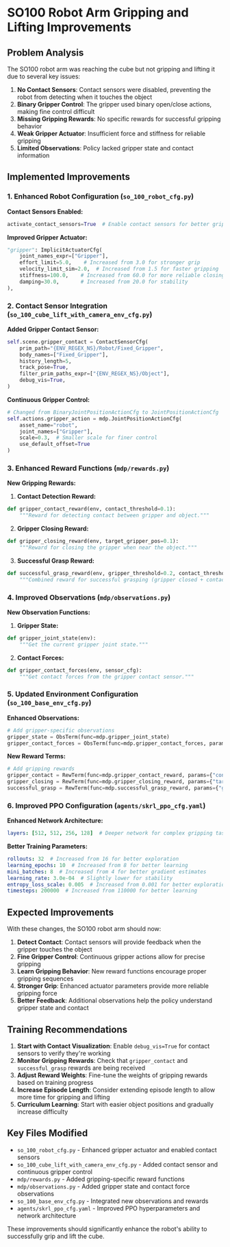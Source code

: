# SO100 Robot Arm Gripping and Lifting Improvements

## Problem Analysis

The SO100 robot arm was reaching the cube but not gripping and lifting it due to several key issues:

1. **No Contact Sensors**: Contact sensors were disabled, preventing the robot from detecting when it touches the object
2. **Binary Gripper Control**: The gripper used binary open/close actions, making fine control difficult
3. **Missing Gripping Rewards**: No specific rewards for successful gripping behavior
4. **Weak Gripper Actuator**: Insufficient force and stiffness for reliable gripping
5. **Limited Observations**: Policy lacked gripper state and contact information

## Implemented Improvements

### 1. Enhanced Robot Configuration (`so_100_robot_cfg.py`)

**Contact Sensors Enabled:**
```python
activate_contact_sensors=True  # Enable contact sensors for better gripping
```

**Improved Gripper Actuator:**
```python
"gripper": ImplicitActuatorCfg(
    joint_names_expr=["Gripper"],
    effort_limit=5.0,    # Increased from 3.0 for stronger grip
    velocity_limit_sim=2.0,  # Increased from 1.5 for faster gripping
    stiffness=100.0,    # Increased from 60.0 for more reliable closing
    damping=30.0,       # Increased from 20.0 for stability
),
```

### 2. Contact Sensor Integration (`so_100_cube_lift_with_camera_env_cfg.py`)

**Added Gripper Contact Sensor:**
```python
self.scene.gripper_contact = ContactSensorCfg(
    prim_path="{ENV_REGEX_NS}/Robot/Fixed_Gripper",
    body_names=["Fixed_Gripper"],
    history_length=5,
    track_pose=True,
    filter_prim_paths_expr=["{ENV_REGEX_NS}/Object"],
    debug_vis=True,
)
```

**Continuous Gripper Control:**
```python
# Changed from BinaryJointPositionActionCfg to JointPositionActionCfg
self.actions.gripper_action = mdp.JointPositionActionCfg(
    asset_name="robot",
    joint_names=["Gripper"],
    scale=0.3,  # Smaller scale for finer control
    use_default_offset=True
)
```

### 3. Enhanced Reward Functions (`mdp/rewards.py`)

**New Gripping Rewards:**

1. **Contact Detection Reward:**
```python
def gripper_contact_reward(env, contact_threshold=0.1):
    """Reward for detecting contact between gripper and object."""
```

2. **Gripper Closing Reward:**
```python
def gripper_closing_reward(env, target_gripper_pos=0.1):
    """Reward for closing the gripper when near the object."""
```

3. **Successful Grasp Reward:**
```python
def successful_grasp_reward(env, gripper_threshold=0.2, contact_threshold=0.1):
    """Combined reward for successful grasping (gripper closed + contact detected)."""
```

### 4. Improved Observations (`mdp/observations.py`)

**New Observation Functions:**

1. **Gripper State:**
```python
def gripper_joint_state(env):
    """Get the current gripper joint state."""
```

2. **Contact Forces:**
```python
def gripper_contact_forces(env, sensor_cfg):
    """Get contact forces from the gripper contact sensor."""
```

### 5. Updated Environment Configuration (`so_100_base_env_cfg.py`)

**Enhanced Observations:**
```python
# Add gripper-specific observations
gripper_state = ObsTerm(func=mdp.gripper_joint_state)
gripper_contact_forces = ObsTerm(func=mdp.gripper_contact_forces, params={"sensor_cfg": SceneEntityCfg("gripper_contact")})
```

**New Reward Terms:**
```python
# Add gripping rewards
gripper_contact = RewTerm(func=mdp.gripper_contact_reward, params={"contact_threshold": 0.1}, weight=3.0)
gripper_closing = RewTerm(func=mdp.gripper_closing_reward, params={"target_gripper_pos": 0.1}, weight=1.0)
successful_grasp = RewTerm(func=mdp.successful_grasp_reward, params={"gripper_threshold": 0.2, "contact_threshold": 0.1}, weight=5.0)
```

### 6. Improved PPO Configuration (`agents/skrl_ppo_cfg.yaml`)

**Enhanced Network Architecture:**
```yaml
layers: [512, 512, 256, 128]  # Deeper network for complex gripping task
```

**Better Training Parameters:**
```yaml
rollouts: 32  # Increased from 16 for better exploration
learning_epochs: 10  # Increased from 8 for better learning
mini_batches: 8  # Increased from 4 for better gradient estimates
learning_rate: 3.0e-04  # Slightly lower for stability
entropy_loss_scale: 0.005  # Increased from 0.001 for better exploration
timesteps: 200000  # Increased from 110000 for better learning
```

## Expected Improvements

With these changes, the SO100 robot arm should now:

1. **Detect Contact**: Contact sensors will provide feedback when the gripper touches the object
2. **Fine Gripper Control**: Continuous gripper actions allow for precise gripping
3. **Learn Gripping Behavior**: New reward functions encourage proper gripping sequences
4. **Stronger Grip**: Enhanced actuator parameters provide more reliable gripping force
5. **Better Feedback**: Additional observations help the policy understand gripper state and contact

## Training Recommendations

1. **Start with Contact Visualization**: Enable `debug_vis=True` for contact sensors to verify they're working
2. **Monitor Gripping Rewards**: Check that `gripper_contact` and `successful_grasp` rewards are being received
3. **Adjust Reward Weights**: Fine-tune the weights of gripping rewards based on training progress
4. **Increase Episode Length**: Consider extending episode length to allow more time for gripping and lifting
5. **Curriculum Learning**: Start with easier object positions and gradually increase difficulty

## Key Files Modified

- `so_100_robot_cfg.py` - Enhanced gripper actuator and enabled contact sensors
- `so_100_cube_lift_with_camera_env_cfg.py` - Added contact sensor and continuous gripper control
- `mdp/rewards.py` - Added gripping-specific reward functions
- `mdp/observations.py` - Added gripper state and contact force observations
- `so_100_base_env_cfg.py` - Integrated new observations and rewards
- `agents/skrl_ppo_cfg.yaml` - Improved PPO hyperparameters and network architecture

These improvements should significantly enhance the robot's ability to successfully grip and lift the cube. 